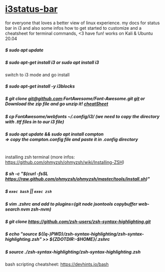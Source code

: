 # [i3status-bar](https://github.com/vivien/i3blocks)
for everyone that loves a better view of linux experience. my docs for status bar in i3 and also some infos how to get started to customize and a cheatsheet for terminal commands,   &lt;3 have fun! works on Kali  &amp; Ubuntu 20.04 

##### $ sudo apt update
##### $ sudo apt-get install i3     or      sudo apt install i3 

switch to i3 mode and go install
##### $ sudo apt-get install -y i3blocks
##### $ git clone git@github.com:FortAwesome/Font-Awesome.git [git](https://github.com/FortAwesome/Font-Awesome) or Download the zip file and go unzip it! [cheatSheet](https://fontawesome.com/v4/cheatsheet/)
##### $ cp FontAwesome/webfonts ~/.config/i3/  (we need to copy the directory with .ttf files in to our i3 file)
##### $ sudo apt update && sudo apt install compton <br/> => copy the compton.config file and paste it in .config directory
<br/>installing zsh terminal (more infos: https://github.com/ohmyzsh/ohmyzsh/wiki/Installing-ZSH)
##### $ sh -c "$(curl -fsSL https://raw.github.com/ohmyzsh/ohmyzsh/master/tools/install.sh)"  
##### $ ```exec bash``` || ```exec zsh```<br/>
##### $ vim .zshrc and add to plugins=(git node jsontools copybuffer web-search nvm zsh-nvm)
##### $ git clone https://github.com/zsh-users/zsh-syntax-highlighting.git
##### $ echo "source ${(q-)PWD}/zsh-syntax-highlighting/zsh-syntax-highlighting.zsh" >> ${ZDOTDIR:-$HOME}/.zshrc
##### $ source ./zsh-syntax-highlighting/zsh-syntax-highlighting.zsh
bash scripting cheatsheet: https://devhints.io/bash
